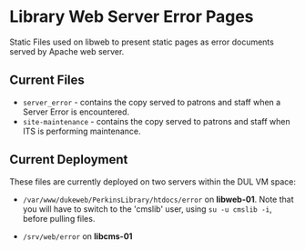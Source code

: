 # Library Web Server Error Pages

Static Files used on libweb to present static pages as error documents served by Apache web server.

## Current Files
* `server_error` - contains the copy served to patrons and staff when a Server Error is encountered.
* `site-maintenance` - contains the copy served to patrons and staff when ITS is performing maintenance.

## Current Deployment
These files are currently deployed on two servers within the DUL VM space:

* `/var/www/dukeweb/PerkinsLibrary/htdocs/error` on __libweb-01__.
Note that you will have to switch to the 'cmslib' user, using `su -u cmslib -i`, before pulling files.

* `/srv/web/error` on __libcms-01__



